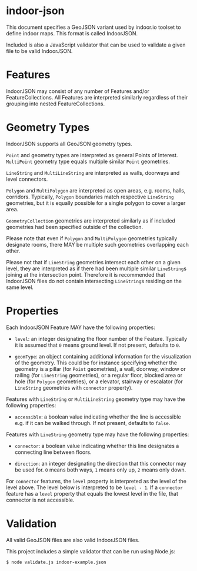 indoor-json
===========

This document specifies a GeoJSON variant used by indoor.io toolset to define indoor maps. This format is called IndoorJSON.

Included is also a JavaScript validator that can be used to validate a given file to be valid IndoorJSON.

Features
==

IndoorJSON may consist of any number of Features and/or FeatureCollections. All Features are interpreted similarly regardless of their grouping into nested FeatureCollections.

Geometry Types
==

IndoorJSON supports all GeoJSON geometry types.

`Point` and geometry types are interpreted as general Points of Interest. `MultiPoint` geometry type equals multiple similar `Point` geometries.

`LineString` and `MultiLineString` are interpreted as walls, doorways and level connectors.

`Polygon` and `MultiPolygon` are interpreted as open areas, e.g. rooms, halls, corridors. Typically, `Polygon` boundaries match respective `LineString` geometries, but it is equally possible for a single polygon to cover a larger area. 

`GeometryCollection` geometries are interpreted similarly as if included geometries had been specified outside of the collection.

Please note that even if `Polygon` and `MultiPolygon` geometries typically designate rooms, there MAY be multiple such geometries overlapping each other.

Please not that if `LineString` geometries intersect each other on a given level, they are interpreted as if there had been multiple similar `LineString`s joining at the intersection point. Therefore it is recommended that IndoorJSON files do not contain intersecting `LineString`s residing on the same level.

Properties
==

Each IndoorJSON Feature MAY have the following properties:

- `level`: an integer designating the floor number of the Feature. Typically it is assumed that `0` means ground level. If not present, defaults to `0`.

- `geomType`: an object containing additional information for the visualization of the geometry. This could be for instance specifying whether the geometry is a pillar (for `Point` geometries), a wall, doorway, window or railing (for `LineString` geometries), or a regular floor, blocked area or hole (for `Polygon` geometries), or a elevator, stairway or escalator (for `LineString` geometries with `connector` property).

Features with `LineString` or `MultiLineString` geometry type may have the following properties:

- `accessible`: a boolean value indicating whether the line is accessible e.g. if it can be walked through. If not present, defaults to `false`.

Features with `LineString` geometry type may have the following properties:

- `connector`: a boolean value indicating whether this line designates a connecting line between floors. 

- `direction`: an integer designating the direction that this connector may be used for. `0` means both ways, `1` means only up, `2` means only down.

For `connector` features, the `level` property is interpreted as the level of the level above. The level below is interpreted to be `level - 1`. If a `connector` feature has a `level` property that equals the lowest level in the file, that connector is not accessible.

Validation
==

All valid GeoJSON files are also valid IndoorJSON files. 

This project includes a simple validator that can be run using Node.js:

```
$ node validate.js indoor-example.json
```